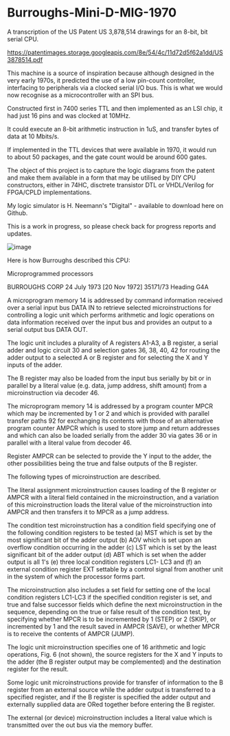 # Burroughs-Mini-D-MIG-1970

A transcription of the US Patent US 3,878,514 drawings for an 8-bit, bit serial CPU.

https://patentimages.storage.googleapis.com/8e/54/4c/11d72d5f62a1dd/US3878514.pdf

This machine is a source of inspiration because although designed in the very early 1970s, it predicted the use of a low pin-count controller, interfacing to peripherals via a clocked serial I/O bus. This is what we would now recognise as a microcontroller with an SPI bus.

Constructed first in 7400 series TTL and then implemented as an LSI chip, it had just 16 pins and was clocked at 10MHz.

It could execute an 8-bit arithmetic instruction in 1uS, and transfer bytes of data at 10 Mbits/s.

If implemented in the TTL devices that were available in 1970, it would run to about 50 packages, and the gate count would be around 600 gates.

The object of this project is to capture the logic diagrams from the patent and make them available in a form that may be utilised by DIY CPU constructors, either in 74HC, disctrete transistor DTL or VHDL/Verilog for FPGA/CPLD implementations.

My logic simulator is H. Neemann's "Digital" - available to download here on Github.

This is a work in progress, so please check back for progress reports and updates.


![image](https://github.com/user-attachments/assets/9041cefe-0a69-4ec2-9a12-f4d32c222738)


Here is how Burroughs described this CPU:

Microprogrammed processors 

BURROUGHS CORP 24 July 1973 [20 Nov 1972] 35171/73 
Heading G4A 

A microprogram memory 14 is addressed by command information received over a serial input bus DATA IN to retrieve selected microinstructions for controlling a logic unit which performs arithmetic and logic operations on data information received over the input bus and provides an output to a serial output bus DATA OUT. 

The logic unit includes a plurality of A registers A1-A3, a B register, a serial adder and logic circuit 30 and selection gates 36, 38, 40, 42 for routing the adder output to a selected A or B register and for selecting the X and Y inputs of the adder.

The B register may also be loaded from the input bus serially by bit or in parallel by a literal value (e.g. data, jump address, shift amount) from a microinstruction via decoder 46.

The microprogram memory 14 is addressed by a program counter MPCR which may be incremented by 1 or 2 and which is provided with parallel transfer paths 92 for exchanging its contents with those of an alternative program counter AMPCR which is used to store jump and return addresses and which can also be loaded serially from the adder 30 via gates 36 or in parallel with a literal value from decoder 46. 
 
Register AMPCR can be selected to provide the Y input to the adder, the other possibilities being the true and false outputs of the B register. 
 
The following types of microinstruction are described. 
 
The literal assignment microinstruction causes loading of the B register or AMPCR with a literal field contained in the microinstruction, and a variation of this microinstruction loads the literal value of the microinstruction into AMPCR and then transfers it to MPCR as a jump address. 
 
The condition test microinstruction has a condition field specifying one of the following condition registers to be tested (a) MST which is set by the most significant bit of the adder output (b) AOV which is set upon an overflow condition occurring in the adder (c) LST which is set by the least significant bit of the adder output (d) ABT which is set when the adder output is all 1's (e) three local condition registers LC1- LC3 and (f) an external condition register EXT settable by a control signal from another unit in the system of which the processor forms part. 
 
The microinstruction also includes a set field for setting one of the local condition registers LC1-LC3 if the specified condition register is set, and true and false successor fields which define the next microinstruction in the sequence, depending on the true or false result of the condition test, by specifying whether MPCR is to be incremented by 1 (STEP) or 2 (SKIP), or incremented by 1 and the result saved in AMPCR (SAVE), or whether MPCR is to receive the contents of AMPCR (JUMP). 
 
The logic unit microinstruction specifies one of 16 arithmetic and logic operations, Fig. 6 (not shown), the source registers for the X and Y inputs to the adder (the B register output may be complemented) and the destination register for the result. 
 
Some logic unit microinstructions provide for transfer of information to the B register from an external source while the adder output is transferred to a specified register, and if the B register is specified the adder output and externally supplied data are ORed together before entering the B register. 
 
The external (or device) microinstruction includes a literal value which is transmitted over the out bus via the memory buffer.


